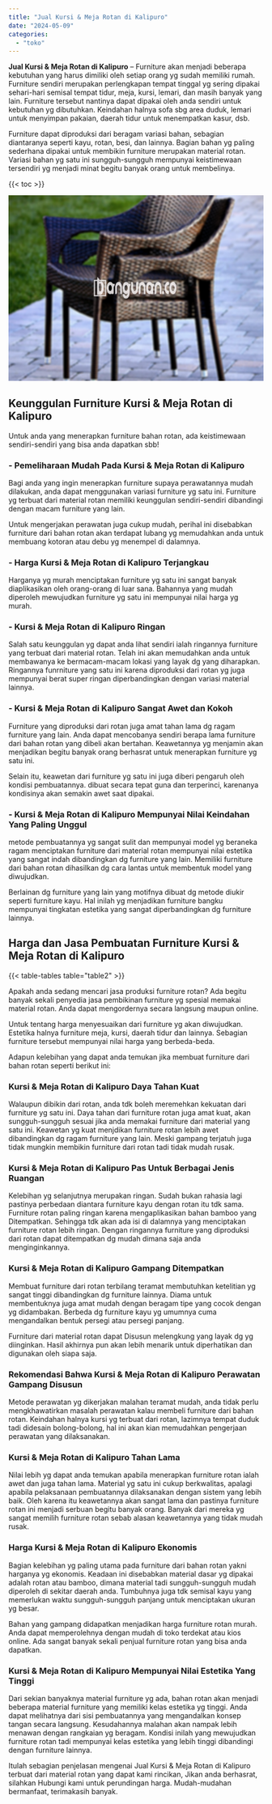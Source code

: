 ```yaml
---
title: "Jual Kursi & Meja Rotan di Kalipuro"
date: "2024-05-09"
categories: 
  - "toko"
---
```


**Jual Kursi & Meja Rotan di Kalipuro** – Furniture akan menjadi beberapa kebutuhan yang harus dimiliki oleh setiap orang yg sudah memiliki rumah. Furniture sendiri merupakan perlengkapan tempat tinggal yg sering dipakai sehari-hari semisal tempat tidur, meja, kursi, lemari, dan masih banyak yang lain. Furniture tersebut nantinya dapat dipakai oleh anda sendiri untuk kebutuhan yg dibutuhkan. Keindahan halnya sofa sbg area duduk, lemari untuk menyimpan pakaian, daerah tidur untuk menempatkan kasur, dsb.

Furniture dapat diproduksi dari beragam variasi bahan, sebagian diantaranya seperti kayu, rotan, besi, dan lainnya. Bagian bahan yg paling sederhana dipakai untuk membikin furniture merupakan material rotan. Variasi bahan yg satu ini sungguh-sungguh mempunyai keistimewaan tersendiri yg menjadi minat begitu banyak orang untuk membelinya.

{{< toc >}}

![Jual Kursi & Meja Rotan di Kalipuro](/images/kursi-meja-rotan-murah29.png)

## Keunggulan Furniture Kursi & Meja Rotan di Kalipuro

Untuk anda yang menerapkan furniture bahan rotan, ada keistimewaan sendiri-sendiri yang bisa anda dapatkan sbb!

### \- Pemeliharaan Mudah Pada Kursi & Meja Rotan di Kalipuro

Bagi anda yang ingin menerapkan furniture supaya perawatannya mudah dilakukan, anda dapat menggunakan variasi furniture yg satu ini. Furniture yg terbuat dari material rotan memiliki keunggulan sendiri-sendiri dibandingi dengan macam furniture yang lain.

Untuk mengerjakan perawatan juga cukup mudah, perihal ini disebabkan furniture dari bahan rotan akan terdapat lubang yg memudahkan anda untuk membuang kotoran atau debu yg menempel di dalamnya.

### \- Harga Kursi & Meja Rotan di Kalipuro Terjangkau

Harganya yg murah menciptakan furniture yg satu ini sangat banyak diaplikasikan oleh orang-orang di luar sana. Bahannya yang mudah diperoleh mewujudkan furniture yg satu ini mempunyai nilai harga yg murah.

### \- Kursi & Meja Rotan di Kalipuro Ringan

Salah satu keunggulan yg dapat anda lihat sendiri ialah ringannya furniture yang terbuat dari material rotan. Telah ini akan memudahkan anda untuk membawanya ke bermacam-macam lokasi yang layak dg yang diharapkan. Ringannya funrniture yang satu ini karena diproduksi dari rotan yg juga mempunyai berat super ringan diperbandingkan dengan variasi material lainnya.

### \- Kursi & Meja Rotan di Kalipuro Sangat Awet dan Kokoh

Furniture yang diproduksi dari rotan juga amat tahan lama dg ragam furniture yang lain. Anda dapat mencobanya sendiri berapa lama furniture dari bahan rotan yang dibeli akan bertahan. Keawetannya yg menjamin akan menjadikan begitu banyak orang berhasrat untuk menerapkan furniture yg satu ini.

Selain itu, keawetan dari furniture yg satu ini juga diberi pengaruh oleh kondisi pembuatannya. dibuat secara tepat guna dan terperinci, karenanya kondisinya akan semakin awet saat dipakai.

### \- Kursi & Meja Rotan di Kalipuro Mempunyai Nilai Keindahan Yang Paling Unggul

metode pembuatannya yg sangat sulit dan mempunyai model yg beraneka ragam menciptakan furniture dari material rotan mempunyai nilai estetika yang sangat indah dibandingkan dg furniture yang lain. Memiliki furniture dari bahan rotan dihasilkan dg cara lantas untuk membentuk model yang diwujudkan.

Berlainan dg furniture yang lain yang motifnya dibuat dg metode diukir seperti furniture kayu. Hal inilah yg menjadikan furniture bangku mempunyai tingkatan estetika yang sangat diperbandingkan dg furniture lainnya.

## Harga dan Jasa Pembuatan Furniture Kursi & Meja Rotan di Kalipuro

{{< table-tables table="table2" >}}

Apakah anda sedang mencari jasa produksi furniture rotan? Ada begitu banyak sekali penyedia jasa pembikinan furniture yg spesial memakai material rotan. Anda dapat mengordernya secara langsung maupun online.

Untuk tentang harga menyesuaikan dari furniture yg akan diwujudkan. Estetika halnya furniture meja, kursi, daerah tidur dan lainnya. Sebagian furniture tersebut mempunyai nilai harga yang berbeda-beda.

Adapun kelebihan yang dapat anda temukan jika membuat furniture dari bahan rotan seperti berikut ini:

### Kursi & Meja Rotan di Kalipuro Daya Tahan Kuat

Walaupun dibikin dari rotan, anda tdk boleh meremehkan kekuatan dari furniture yg satu ini. Daya tahan dari furniture rotan juga amat kuat, akan sungguh-sungguh sesuai jika anda memakai furniture dari material yang satu ini. Keawetan yg kuat menjdikan furniture rotan lebih awet dibandingkan dg ragam furniture yang lain. Meski gampang terjatuh juga tidak mungkin membikin furniture dari rotan tadi tidak mudah rusak.

### Kursi & Meja Rotan di Kalipuro Pas Untuk Berbagai Jenis Ruangan

Kelebihan yg selanjutnya merupakan ringan. Sudah bukan rahasia lagi pastinya perbedaan diantara furniture kayu dengan rotan itu tdk sama. Furniture rotan paling ringan karena mengaplikasikan bahan bamboo yang Ditempatkan. Sehingga tdk akan ada isi di dalamnya yang menciptakan furniture rotan lebih ringan. Dengan ringannya furniture yang diproduksi dari rotan dapat ditempatkan dg mudah dimana saja anda menginginkannya.

### Kursi & Meja Rotan di Kalipuro Gampang Ditempatkan

Membuat furniture dari rotan terbilang teramat membutuhkan ketelitian yg sangat tinggi dibandingkan dg furniture lainnya. Diama untuk membentuknya juga amat mudah dengan beragam tipe yang cocok dengan yg didambakan. Berbeda dg furniture kayu yg umumnya cuma mengandalkan bentuk persegi atau persegi panjang.

Furniture dari material rotan dapat Disusun melengkung yang layak dg yg diinginkan. Hasil akhirnya pun akan lebih menarik untuk diperhatikan dan digunakan oleh siapa saja.

### Rekomendasi Bahwa Kursi & Meja Rotan di Kalipuro Perawatan Gampang Disusun

Metode perawatan yg dikerjakan malahan teramat mudah, anda tidak perlu mengkhawatirkan masalah perawatan kalau membeli furniture dari bahan rotan. Keindahan halnya kursi yg terbuat dari rotan, lazimnya tempat duduk tadi didesain bolong-bolong, hal ini akan kian memudahkan pengerjaan perawatan yang dilaksanakan.

### Kursi & Meja Rotan di Kalipuro Tahan Lama

Nilai lebih yg dapat anda temukan apabila menerapkan furniture rotan ialah awet dan juga tahan lama. Material yg satu ini cukup berkwalitas, apalagi apabila pelaksanaan pembuatannya dilaksanakan dengan sistem yang lebih baik. Oleh karena itu keawetannya akan sangat lama dan pastinya furniture rotan ini menjadi serbuan begitu banyak orang. Banyak dari mereka yg sangat memilih furniture rotan sebab alasan keawetannya yang tidak mudah rusak.

### Harga Kursi & Meja Rotan di Kalipuro Ekonomis

Bagian kelebihan yg paling utama pada furniture dari bahan rotan yakni harganya yg ekonomis. Keadaan ini disebabkan material dasar yg dipakai adalah rotan atau bamboo, dimana material tadi sungguh-sungguh mudah diperoleh di sekitar daerah anda. Tumbuhnya juga tdk semisal kayu yang memerlukan waktu sungguh-sungguh panjang untuk menciptakan ukuran yg besar.

Bahan yang gampang didapatkan menjadikan harga furniture rotan murah. Anda dapat memperolehnya dengan mudah di toko terdekat atau kios online. Ada sangat banyak sekali penjual furniture rotan yang bisa anda dapatkan.

### Kursi & Meja Rotan di Kalipuro Mempunyai Nilai Estetika Yang Tinggi

Dari sekian banyaknya material furniture yg ada, bahan rotan akan menjadi beberapa material furniture yang memiliki kelas estetika yg tinggi. Anda dapat melihatnya dari sisi pembuatannya yang mengandalkan konsep tangan secara langsung. Kesudahannya malahan akan nampak lebih menawan dengan rangkaian yg beragam. Kondisi inilah yang mewujudkan furniture rotan tadi mempunyai kelas estetika yang lebih tinggi dibandingi dengan furniture lainnya.

Itulah sebagian penjelasan mengenai Jual Kursi & Meja Rotan di Kalipuro terbuat dari material rotan yang dapat kami rincikan, Jikan anda berhasrat, silahkan Hubungi kami untuk perundingan harga. Mudah-mudahan bermanfaat, terimakasih banyak.
